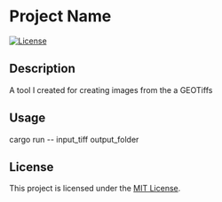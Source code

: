 # Project Name

[![License](https://img.shields.io/badge/license-MIT-blue.svg)](LICENSE)

## Description

A tool I created for creating images from the a GEOTiffs

## Usage

cargo run -- input_tiff output_folder

## License

This project is licensed under the [MIT License](LICENSE).
